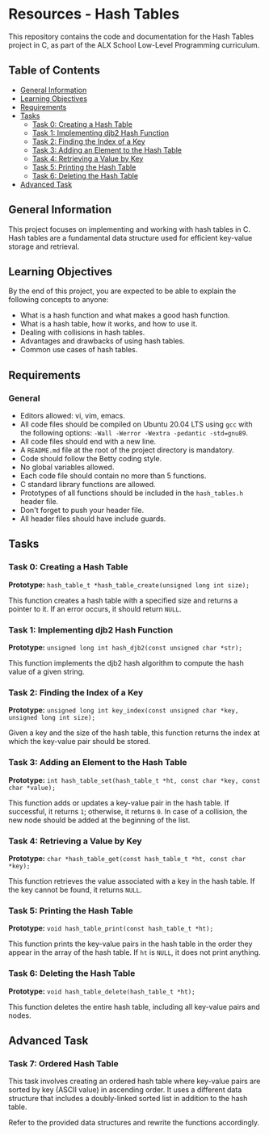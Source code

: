 # Resources - Hash Tables

This repository contains the code and documentation for the Hash Tables project in C, as part of the ALX School Low-Level Programming curriculum.

## Table of Contents

- [General Information](#general-information)
- [Learning Objectives](#learning-objectives)
- [Requirements](#requirements)
- [Tasks](#tasks)
  - [Task 0: Creating a Hash Table](#task-0-creating-a-hash-table)
  - [Task 1: Implementing djb2 Hash Function](#task-1-implementing-djb2-hash-function)
  - [Task 2: Finding the Index of a Key](#task-2-finding-the-index-of-a-key)
  - [Task 3: Adding an Element to the Hash Table](#task-3-adding-an-element-to-the-hash-table)
  - [Task 4: Retrieving a Value by Key](#task-4-retrieving-a-value-by-key)
  - [Task 5: Printing the Hash Table](#task-5-printing-the-hash-table)
  - [Task 6: Deleting the Hash Table](#task-6-deleting-the-hash-table)
- [Advanced Task](#advanced-task)

## General Information

This project focuses on implementing and working with hash tables in C. Hash tables are a fundamental data structure used for efficient key-value storage and retrieval.

## Learning Objectives

By the end of this project, you are expected to be able to explain the following concepts to anyone:

- What is a hash function and what makes a good hash function.
- What is a hash table, how it works, and how to use it.
- Dealing with collisions in hash tables.
- Advantages and drawbacks of using hash tables.
- Common use cases of hash tables.

## Requirements

### General

- Editors allowed: vi, vim, emacs.
- All code files should be compiled on Ubuntu 20.04 LTS using `gcc` with the following options: `-Wall -Werror -Wextra -pedantic -std=gnu89`.
- All code files should end with a new line.
- A `README.md` file at the root of the project directory is mandatory.
- Code should follow the Betty coding style.
- No global variables allowed.
- Each code file should contain no more than 5 functions.
- C standard library functions are allowed.
- Prototypes of all functions should be included in the `hash_tables.h` header file.
- Don't forget to push your header file.
- All header files should have include guards.

## Tasks

### Task 0: Creating a Hash Table

**Prototype:** `hash_table_t *hash_table_create(unsigned long int size);`

This function creates a hash table with a specified size and returns a pointer to it. If an error occurs, it should return `NULL`.

### Task 1: Implementing djb2 Hash Function

**Prototype:** `unsigned long int hash_djb2(const unsigned char *str);`

This function implements the djb2 hash algorithm to compute the hash value of a given string.

### Task 2: Finding the Index of a Key

**Prototype:** `unsigned long int key_index(const unsigned char *key, unsigned long int size);`

Given a key and the size of the hash table, this function returns the index at which the key-value pair should be stored.

### Task 3: Adding an Element to the Hash Table

**Prototype:** `int hash_table_set(hash_table_t *ht, const char *key, const char *value);`

This function adds or updates a key-value pair in the hash table. If successful, it returns `1`; otherwise, it returns `0`. In case of a collision, the new node should be added at the beginning of the list.

### Task 4: Retrieving a Value by Key

**Prototype:** `char *hash_table_get(const hash_table_t *ht, const char *key);`

This function retrieves the value associated with a key in the hash table. If the key cannot be found, it returns `NULL`.

### Task 5: Printing the Hash Table

**Prototype:** `void hash_table_print(const hash_table_t *ht);`

This function prints the key-value pairs in the hash table in the order they appear in the array of the hash table. If `ht` is `NULL`, it does not print anything.

### Task 6: Deleting the Hash Table

**Prototype:** `void hash_table_delete(hash_table_t *ht);`

This function deletes the entire hash table, including all key-value pairs and nodes.

## Advanced Task

### Task 7: Ordered Hash Table

This task involves creating an ordered hash table where key-value pairs are sorted by key (ASCII value) in ascending order. It uses a different data structure that includes a doubly-linked sorted list in addition to the hash table.

Refer to the provided data structures and rewrite the functions accordingly.
